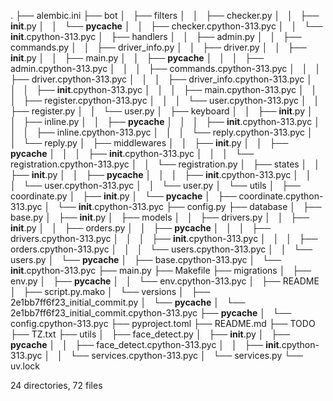 .
├── alembic.ini
├── bot
│   ├── filters
│   │   ├── checker.py
│   │   ├── __init__.py
│   │   └── __pycache__
│   │       ├── checker.cpython-313.pyc
│   │       └── __init__.cpython-313.pyc
│   ├── handlers
│   │   ├── admin.py
│   │   ├── commands.py
│   │   ├── driver_info.py
│   │   ├── driver.py
│   │   ├── __init__.py
│   │   ├── main.py
│   │   ├── __pycache__
│   │   │   ├── admin.cpython-313.pyc
│   │   │   ├── commands.cpython-313.pyc
│   │   │   ├── driver.cpython-313.pyc
│   │   │   ├── driver_info.cpython-313.pyc
│   │   │   ├── __init__.cpython-313.pyc
│   │   │   ├── main.cpython-313.pyc
│   │   │   ├── register.cpython-313.pyc
│   │   │   └── user.cpython-313.pyc
│   │   ├── register.py
│   │   └── user.py
│   ├── keyboard
│   │   ├── __init__.py
│   │   ├── inline.py
│   │   ├── __pycache__
│   │   │   ├── __init__.cpython-313.pyc
│   │   │   ├── inline.cpython-313.pyc
│   │   │   └── reply.cpython-313.pyc
│   │   └── reply.py
│   ├── middlewares
│   │   ├── __init__.py
│   │   ├── __pycache__
│   │   │   ├── __init__.cpython-313.pyc
│   │   │   └── registration.cpython-313.pyc
│   │   └── registration.py
│   ├── states
│   │   ├── __init__.py
│   │   ├── __pycache__
│   │   │   ├── __init__.cpython-313.pyc
│   │   │   └── user.cpython-313.pyc
│   │   └── user.py
│   └── utils
│       ├── coordinate.py
│       ├── __init__.py
│       └── __pycache__
│           ├── coordinate.cpython-313.pyc
│           └── __init__.cpython-313.pyc
├── config.py
├── database
│   ├── base.py
│   ├── __init__.py
│   ├── models
│   │   ├── drivers.py
│   │   ├── __init__.py
│   │   ├── orders.py
│   │   ├── __pycache__
│   │   │   ├── drivers.cpython-313.pyc
│   │   │   ├── __init__.cpython-313.pyc
│   │   │   ├── orders.cpython-313.pyc
│   │   │   └── users.cpython-313.pyc
│   │   └── users.py
│   └── __pycache__
│       ├── base.cpython-313.pyc
│       └── __init__.cpython-313.pyc
├── main.py
├── Makefile
├── migrations
│   ├── env.py
│   ├── __pycache__
│   │   └── env.cpython-313.pyc
│   ├── README
│   ├── script.py.mako
│   └── versions
│       ├── 2e1bb7ff6f23_initial_commit.py
│       └── __pycache__
│           └── 2e1bb7ff6f23_initial_commit.cpython-313.pyc
├── __pycache__
│   └── config.cpython-313.pyc
├── pyproject.toml
├── README.md
├── TODO
├── TZ.txt
├── utils
│   ├── face_detect.py
│   ├── __init__.py
│   ├── __pycache__
│   │   ├── face_detect.cpython-313.pyc
│   │   ├── __init__.cpython-313.pyc
│   │   └── services.cpython-313.pyc
│   └── services.py
└── uv.lock

24 directories, 72 files
